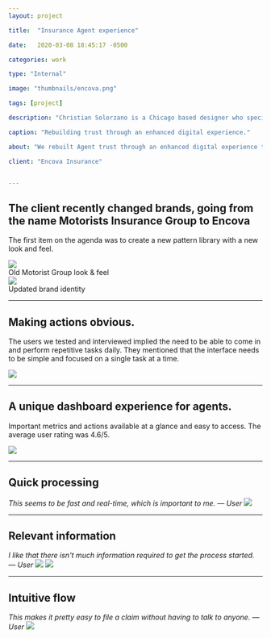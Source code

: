 ```yaml
---
layout: project

title:  "Insurance Agent experience"

date:   2020-03-08 18:45:17 -0500

categories: work

type: "Internal"

image: "thumbnails/encova.png"

tags: [project]

description: "Christian Solorzano is a Chicago based designer who specializes in creating identities, design systems, interfaces, and thoughtful ideas for diverse audiences."

caption: "Rebuilding trust through an enhanced digital experience."

about: "We rebuilt Agent trust through an enhanced digital experience that showed an increase of 30% in new business. In addition, we consolidated various billing, claim, and policy centers into one consistent experience for both Personal and Commercial lines."

client: "Encova Insurance"


---
```

<h2>The client recently changed brands, going from the name Motorists Insurance Group to Encova</h2>
<p> The first item on the agenda was to create a new pattern library with a new look and feel.  </p>

<img src="/assets/images/encova/encova_0.png">
<figcaption>Old Motorist Group look & feel</figcaption>

<img src="/assets/images/encova/encova_00.png">
<figcaption>Updated brand identity</figcaption>

<hr>

<h2>Making actions obvious.</h2>
<p>The users we tested and interviewed implied the need to be able to come in and perform repetitive tasks daily. They mentioned that the interface needs to be simple and focused on a single task at a time. </p>
<img src="/assets/images/encova/encova_1.png">
<hr>

<h2>A unique dashboard experience for agents.</h2>
<p>Important metrics and actions available at a glance and easy to access. The average user rating was 4.6/5. </p>
<img src="/assets/images/encova/encova_2.png">
<hr>


<h2>Quick processing </h2>
<i>This seems to be fast and real-time, which is important to me. — User</i>
<img src="/assets/images/encova/encova_3.png">
<hr>

<h2>Relevant information </h2>
<i>I like that there isn't much information required to get the process started. — User</i>
<img src="/assets/images/encova/encova_4.png">
<img src="/assets/images/encova/encova_5.png">
<hr>
<h2>Intuitive flow</h2>
<i>This makes it pretty easy to file a claim without having to talk to anyone. — User</i>
<img src="/assets/images/encova/encova_6.png">
